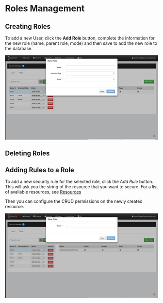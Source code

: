 

# Roles Management

## Creating Roles

To add a new User, click the **Add Role** button, complete the information for the new role
(name, parent role, mode) and then save to add the new role to the database.

![New Role](../../images/newRole.png)


## Deleting Roles

## Adding Rules to a Role

To add a new security rule for the selected role, click the *Add Rule* button.
This will ask you the string of the resource that you want to secure. For a list of 
available resources, see [Resources](/security/Database-Security.md#resources)

Then you can configure the CRUD permissions on the newly created resource.


![New User](../../images/newRule.png)
